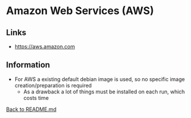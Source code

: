 # Amazon Web Services (AWS)

## Links
* https://aws.amazon.com

## Information
* For AWS a existing default debian image is used, so no specific image creation/preparation is required
    * As a drawback a lot of things must be installed on each run, which costs time

[Back to README.md](../../README.md)
